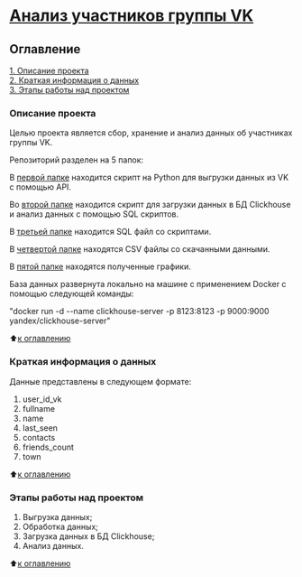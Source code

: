 # [Анализ участников группы VK](https://github.com/Ursekov/VK_API)

## Оглавление  
[1. Описание проекта](https://github.com/Ursekov/VK_API#%D0%BE%D0%BF%D0%B8%D1%81%D0%B0%D0%BD%D0%B8%D0%B5-%D0%BF%D1%80%D0%BE%D0%B5%D0%BA%D1%82%D0%B0)  
[2. Краткая информация о данных](https://github.com/Ursekov/VK_API#%D0%BA%D1%80%D0%B0%D1%82%D0%BA%D0%B0%D1%8F-%D0%B8%D0%BD%D1%84%D0%BE%D1%80%D0%BC%D0%B0%D1%86%D0%B8%D1%8F-%D0%BE-%D0%B4%D0%B0%D0%BD%D0%BD%D1%8B%D1%85)  
[3. Этапы работы над проектом](https://github.com/Ursekov/VK_API#%D1%8D%D1%82%D0%B0%D0%BF%D1%8B-%D1%80%D0%B0%D0%B1%D0%BE%D1%82%D1%8B-%D0%BD%D0%B0%D0%B4-%D0%BF%D1%80%D0%BE%D0%B5%D0%BA%D1%82%D0%BE%D0%BC)  


### Описание проекта   
Целью проекта является сбор, хранение и анализ данных об участниках группы VK.

Репозиторий разделен на 5 папок:

В [первой папке](https://github.com/Ursekov/VK_API/tree/master/Download%20scripts) находится скрипт на Python для выгрузки данных из VK с помощью API.

Во [второй папке](https://github.com/Ursekov/VK_API/tree/master/Clickhouse%20scripts) находится скрипт для загрузки данных в БД Clickhouse и анализ данных с помощью SQL скриптов.

В [третьей папке](https://github.com/Ursekov/VK_API/tree/master/SQL%20request) находится SQL файл со скриптами.

В [четвертой папке](https://github.com/Ursekov/VK_API/tree/master/CSV) находятся CSV файлы со скачанными данными.

В [пятой папке](https://github.com/Ursekov/VK_API/tree/master/Charts) находятся полученные графики.

База данных развернута локально на машине с применением Docker с помощью следующей команды:

"docker run -d --name clickhouse-server -p 8123:8123 -p 9000:9000 yandex/clickhouse-server"

:arrow_up:[к оглавлению](https://github.com/Ursekov/VK_API#%D0%BE%D0%B3%D0%BB%D0%B0%D0%B2%D0%BB%D0%B5%D0%BD%D0%B8%D0%B5)


### Краткая информация о данных
Данные представлены в следующем формате:
1. user_id_vk
2. fullname
3. name
4. last_seen
5. contacts
6. friends_count
7. town

  
:arrow_up:[к оглавлению](https://github.com/Ursekov/VK_API#%D0%BE%D0%B3%D0%BB%D0%B0%D0%B2%D0%BB%D0%B5%D0%BD%D0%B8%D0%B5)


### Этапы работы над проектом  
1. Выгрузка данных;
2. Обработка данных;
3. Загрузка данных в БД Clickhouse;
4. Анализ данных.

:arrow_up:[к оглавлению](https://github.com/Ursekov/VK_API#%D0%BE%D0%B3%D0%BB%D0%B0%D0%B2%D0%BB%D0%B5%D0%BD%D0%B8%D0%B5)